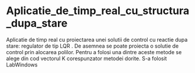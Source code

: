 # Aplicatie_de_timp_real_cu_structura_dupa_stare
Aplicatie de timp real cu proiectarea unei solutii de control cu reactie dupa stare: regulator de tip LQR . De asemnea se poate proiecta o solutie de control prin alocarea polilor. Pentru a folosi una dintre aceste metode se alege din cod vectorul K corespunzator metodei dorite.
S-a folosit LabWindows
